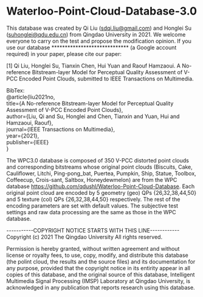 # Waterloo-Point-Cloud-Database-3.0  
This database was created by Qi Liu (sdqi.liu@gmail.com) and Honglei Su (suhonglei@qdu.edu.cn) from Qingdao University in 2021. We welcome everyone to carry on the test and propose the modification opinion. If you use our database ***************************** (a Google account required) in your paper, please cite our paper:

[1] Qi Liu, Honglei Su, Tianxin Chen, Hui Yuan and Raouf Hamzaoui. A No-reference Bitstream-layer Model for Perceptual Quality Assessment of V-PCC Encoded Point Clouds, submitted to IEEE Transactions on Multimedia.

BibTex:  
@article{liu2021no,  
title={A No-reference Bitstream-layer Model for Perceptual Quality Assessment of V-PCC Encoded Point Clouds},  
author={Liu, Qi and Su, Honglei and Chen, Tianxin and Yuan, Hui and Hamzaoui, Raouf},  
journal={IEEE Transactions on Multimedia},  
year={2021},  
publisher={IEEE}  
}  

The WPC3.0 database is composed of 350 V-PCC distorted point clouds and corresponding bitstreams whose original point clouds (Biscuits, Cake, Cauliflower, Litchi, Ping-pong_bat, Puertea, Pumpkin, Ship, Statue, Toolbox, Coffeecup, Crois-sant, Saltbox, Honeydewmelon) are from the WPC database https://github.com/qdushl/Waterloo-Point-Cloud-Database. Each original point cloud are encoded by 5 geometry (geo) QPs {26,32,38,44,50} and 5 texture (col) QPs {26,32,38,44,50} respectively. The rest of the encoding parameters are set with default values. The subjective test settings and raw data processing are the same as those in the WPC database.

-----------COPYRIGHT NOTICE STARTS WITH THIS LINE------------ Copyright (c) 2021 The Qingdao University All rights reserved.

Permission is hereby granted, without written agreement and without license or royalty fees, to use, copy, modify, and distribute this database (the polint cloud, the results and the source files) and its documentation for any purpose, provided that the copyright notice in its entirity appear in all copies of this database, and the original source of this database, Intelligent Multimedia Signal Processing (IMSP) Laboratory at Qingdao University, is acknowledged in any publication that reports research using this database.
